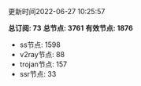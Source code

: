 更新时间2022-06-27 10:25:57

**总订阅: 73**
**总节点: 3761**
**有效节点: 1876**
- ss节点: 1598
- v2ray节点: 88
- trojan节点: 157
- ssr节点: 33
